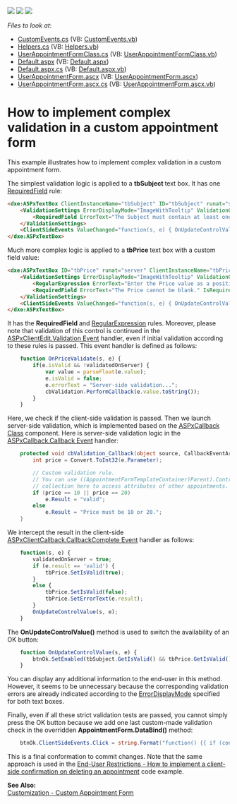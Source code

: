 <!-- default badges list -->
![](https://img.shields.io/endpoint?url=https://codecentral.devexpress.com/api/v1/VersionRange/128547145/11.1.12%2B)
[![](https://img.shields.io/badge/Open_in_DevExpress_Support_Center-FF7200?style=flat-square&logo=DevExpress&logoColor=white)](https://supportcenter.devexpress.com/ticket/details/E4157)
[![](https://img.shields.io/badge/📖_How_to_use_DevExpress_Examples-e9f6fc?style=flat-square)](https://docs.devexpress.com/GeneralInformation/403183)
<!-- default badges end -->
<!-- default file list -->
*Files to look at*:

* [CustomEvents.cs](./CS/WebSite/App_Code/CustomEvents.cs) (VB: [CustomEvents.vb](./VB/WebSite/App_Code/CustomEvents.vb))
* [Helpers.cs](./CS/WebSite/App_Code/Helpers.cs) (VB: [Helpers.vb](./VB/WebSite/App_Code/Helpers.vb))
* [UserAppointmentFormClass.cs](./CS/WebSite/App_Code/UserAppointmentFormClass.cs) (VB: [UserAppointmentFormClass.vb](./VB/WebSite/App_Code/UserAppointmentFormClass.vb))
* [Default.aspx](./CS/WebSite/Default.aspx) (VB: [Default.aspx](./VB/WebSite/Default.aspx))
* [Default.aspx.cs](./CS/WebSite/Default.aspx.cs) (VB: [Default.aspx.vb](./VB/WebSite/Default.aspx.vb))
* [UserAppointmentForm.ascx](./CS/WebSite/MyForms/UserAppointmentForm.ascx) (VB: [UserAppointmentForm.ascx](./VB/WebSite/MyForms/UserAppointmentForm.ascx))
* [UserAppointmentForm.ascx.cs](./CS/WebSite/MyForms/UserAppointmentForm.ascx.cs) (VB: [UserAppointmentForm.ascx.vb](./VB/WebSite/MyForms/UserAppointmentForm.ascx.vb))
<!-- default file list end -->
# How to implement complex validation in a custom appointment form


<p>This example illustrates how to implement complex validation in a custom appointment form.</p><p>The simplest validation logic is applied to a <strong>tbSubject </strong>text box. It has one <a href="http://documentation.devexpress.com/#AspNet/DevExpressWebASPxEditorsValidationSettings_RequiredFieldtopic"><u>RequiredField</u></a> rule:<br />
</p>

```aspx
<dxe:ASPxTextBox ClientInstanceName="tbSubject" ID="tbSubject" runat="server" Width="100%" Text='<%# ((UserAppointmentFormTemplateContainer)Container).Appointment.Subject %>' >
    <ValidationSettings ErrorDisplayMode="ImageWithTooltip" ValidationGroup="CustomAppointmentForm">
        <RequiredField ErrorText="The Subject must contain at least one character." IsRequired="True" />
    </ValidationSettings>
    <ClientSideEvents ValueChanged="function(s, e) { OnUpdateControlValue(s, e); }" />
</dxe:ASPxTextBox>

```

<p>Much more complex logic is applied to a <strong>tbPrice </strong>text box with a custom field value:<br />
</p>

```aspx
<dxe:ASPxTextBox ID="tbPrice" runat="server" ClientInstanceName="tbPrice" Width="100%" Text='<%# ((UserAppointmentFormTemplateContainer)Container).Field1 %>' BackColor="Ivory">
    <ValidationSettings ErrorDisplayMode="ImageWithTooltip" ValidationGroup="CustomAppointmentForm">
        <RegularExpression ErrorText="Enter the Price value as a positive decimal." ValidationExpression="(^(\d*)\.(\d*)$)|(^\d*$)" />
        <RequiredField ErrorText="The Price cannot be blank." IsRequired="True" />
    </ValidationSettings>
    <ClientSideEvents ValueChanged="function(s, e) { OnUpdateControlValue(s, e); }" Validation="function(s, e) { OnPriceValidate(s, e); }" KeyDown="function(s, e) { validatedOnServer = false; }" />
</dxe:ASPxTextBox>

```

<p>It has the <strong>RequiredField </strong>and <a href="http://documentation.devexpress.com/#AspNet/DevExpressWebASPxEditorsValidationSettings_RegularExpressiontopic"><u>RegularExpression</u></a> rules. Moreover, please note that validation of this control is continued in the <a href="http://documentation.devexpress.com/#AspNet/DevExpressWebASPxEditorsScriptsASPxClientEdit_Validationtopic"><u>ASPxClientEdit.Validation Event</u></a> handler, even if initial validation according to these rules is passed. This event handler is defined as follows:<br />
</p>

```js
    function OnPriceValidate(s, e) {
        if(e.isValid && !validatedOnServer) {
            var value = parseFloat(e.value);
            e.isValid = false;
            e.errorText = "Server-side validation...";
            cbValidation.PerformCallback(e.value.toString());
        }
    }

```

<p>Here, we check if the client-side validation is passed. Then we launch server-side validation, which is implemented based on the <a href="http://documentation.devexpress.com/#AspNet/clsDevExpressWebASPxCallbackASPxCallbacktopic"><u>ASPxCallback Class</u></a> component. Here is server-side validation logic in the <a href="http://documentation.devexpress.com/#AspNet/DevExpressWebASPxCallbackASPxCallback_Callbacktopic"><u>ASPxCallback.Callback Event</u></a> handler:<br />
</p>

```cs
    protected void cbValidation_Callback(object source, CallbackEventArgs e) {
        int price = Convert.ToInt32(e.Parameter);

        // Custom validation rule.
        // You can use ((AppointmentFormTemplateContainer)Parent).Control.Storage.Appointments
        // collection here to access attributes of other appointments.
        if (price == 10 || price == 20)
            e.Result = "valid";
        else
            e.Result = "Price must be 10 or 20.";
    }

```

<p>We intercept the result in the client-side <a href="http://documentation.devexpress.com/#AspNet/DevExpressWebASPxCallbackScriptsASPxClientCallback_CallbackCompletetopic"><u>ASPxClientCallback.CallbackComplete Event</u></a> handler as follows:<br />
</p>

```js
    function(s, e) { 
        validatedOnServer = true;
        if (e.result == 'valid') {
            tbPrice.SetIsValid(true); 
        }
        else {
            tbPrice.SetIsValid(false); 
            tbPrice.SetErrorText(e.result);
        }
        OnUpdateControlValue(s, e); 
    }

```

<p>The <strong>OnUpdateControlValue()</strong> method is used to switch the availability of an OK button:<br />
</p>

```js
    function OnUpdateControlValue(s, e) {
        btnOk.SetEnabled(tbSubject.GetIsValid() && tbPrice.GetIsValid());
    }

```

<p>You can display any additional information to the end-user in this method. However, it seems to be unnecessary because the corresponding validation errors are already indicated according to the <a href="http://documentation.devexpress.com/#AspNet/DevExpressWebASPxEditorsErrorDisplayModeEnumtopic"><u>ErrorDisplayMode</u></a> specified for both text boxes.</p><p>Finally, even if all these strict validation tests are passed, you cannot simply press the OK button because we add one last custom-made validation check in the overridden <strong>AppointmentForm.DataBind()</strong> method:<br />
</p>

```cs
    btnOk.ClientSideEvents.Click = string.Format("function() {{ if (confirm('Apply changes?')) aspxAppointmentSave('{0}'); }}", container.Control.ClientID);

```

<p>This is a final conformation to commit changes. Note that the same approach is used in the <a href="https://www.devexpress.com/Support/Center/p/E3999">End-User Restrictions - How to implement a client-side confirmation on deleting an appointment</a> code example.</p><p><strong>See Also:</strong><br />
<a href="http://demos.devexpress.com/ASPxSchedulerDemos/Customization/CustomAppointmentForm.aspx"><u>Customization - Custom Appointment Form</u></a></p>

<br/>


